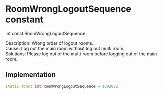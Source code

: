 


# RoomWrongLogoutSequence constant







int const RoomWrongLogoutSequence
  




<p>Description: Wrong order of logout rooms. <br>Cause: Log out the main room without log out multi room. <br>Solutions: Please log out of the multi room before logging out of the main room.</p>



## Implementation

```dart
static const int RoomWrongLogoutSequence = 1002062;
```







